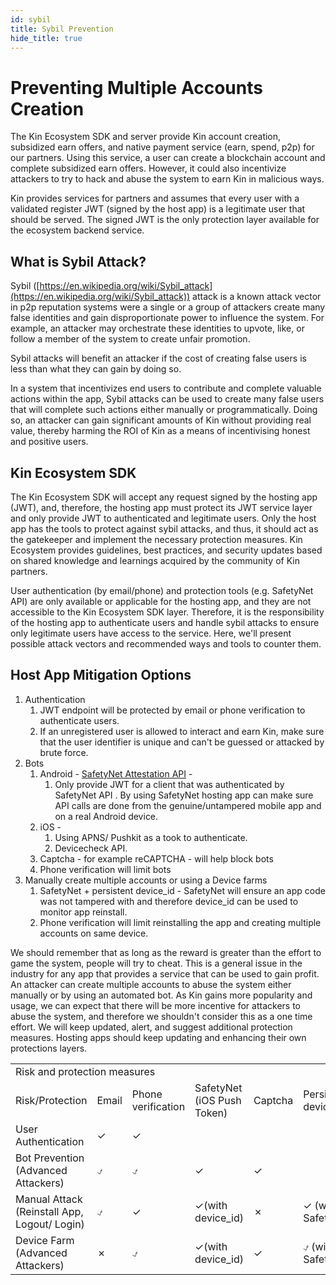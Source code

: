 ```yaml
---
id: sybil
title: Sybil Prevention
hide_title: true
---
```

# Preventing Multiple Accounts Creation 

The Kin Ecosystem SDK and server provide Kin account creation, subsidized earn offers, and native payment service (earn, spend, p2p) for our partners. Using this service, a user can create a blockchain account and complete subsidized earn offers. However, it could also incentivize attackers to try to hack and abuse the system to earn Kin in malicious ways.

Kin provides services for partners and assumes that every user with a validated register JWT (signed by the host app) is a legitimate user that should be served. The signed JWT is the only protection layer available for the ecosystem backend service.

## What is Sybil Attack? 

Sybil ([https://en.wikipedia.org/wiki/Sybil_attack](https://en.wikipedia.org/wiki/Sybil_attack))  attack is a known attack vector in p2p reputation systems were a single or a group of attackers create many false identities and gain disproportionate power to influence the system. For example, an attacker may orchestrate these identities to upvote, like, or follow a member of the system to create unfair promotion.

Sybil attacks will benefit an attacker if the cost of creating false users  is less  than what they can gain by doing so. 

In a system that incentivizes end users to contribute  and complete valuable actions within the app, Sybil attacks can be used to create many false users that will complete such actions either manually or programmatically. Doing so, an attacker can gain significant amounts of Kin without providing real value, thereby harming the ROI of Kin as a means of incentivising honest and positive users.  

## Kin Ecosystem SDK 

The Kin Ecosystem SDK will accept any request signed by the hosting app (JWT), and, therefore, the hosting app must protect its JWT service layer and only provide JWT to authenticated and legitimate users. Only the host app has the tools to protect against sybil attacks, and thus, it should act as the gatekeeper and implement the necessary protection measures. Kin Ecosystem provides guidelines, best practices, and security updates based on shared knowledge and learnings acquired by the community of Kin partners. 

User authentication (by email/phone) and protection tools (e.g. SafetyNet API) are only available or applicable for the hosting app, and they are not accessible to the Kin Ecosystem SDK layer. Therefore, it is the responsibility of the hosting app to authenticate users and  handle sybil attacks to ensure only legitimate users have access to the service. Here, we'll present possible attack vectors and recommended ways and tools to counter them. 

## Host App Mitigation Options

1.  Authentication
    1.  JWT endpoint will be protected by email or phone verification to authenticate users. 
    1.  If an unregistered user is allowed to interact and earn Kin, make sure that the user identifier is unique and can't be guessed or attacked by brute force.
1.  Bots 
    1.  Android - [SafetyNet Attestation API](https://developer.android.com/training/safetynet/attestation-checklist) -
        1.  Only provide JWT for a client that was authenticated by SafetyNet API . By using SafetyNet hosting app can make sure API calls are done from the genuine/untampered mobile app and on a real Android device.
    1.  iOS - 
        1.  Using APNS/ Pushkit as a took to authenticate.
        1.  Devicecheck API.
    1.  Captcha - for example reCAPTCHA - will help block bots
    1.  Phone verification will limit bots
1.  Manually create multiple accounts or using a Device farms
    1.  SafetyNet + persistent device_id - SafetyNet will ensure an app code was not tampered with and therefore device_id can be used to monitor app reinstall.
    1.  Phone verification will limit reinstalling the app and creating multiple accounts on same device.

We should remember that as long as the reward is greater than the effort to game the system, people will try to cheat. This is a general issue in the industry for any app that provides a service that can be used to gain profit. An attacker can create multiple accounts to abuse the system either manually or by using an automated bot. As Kin gains more popularity and usage, we can expect that there will be more incentive for attackers to abuse the system,  and therefore we shouldn't consider this as a one time effort. We will keep updated, alert, and suggest additional protection measures. Hosting apps should keep updating and enhancing their own protections layers.


<table>
  <tr>
   <td colspan="6" >Risk and protection measures 
   </td>
  </tr>
  <tr>
   <td>Risk/Protection
   </td>
   <td>Email 
   </td>
   <td>Phone verification 
   </td>
   <td>SafetyNet (iOS Push Token)
   </td>
   <td>Captcha
   </td>
   <td>Persistent device ID
   </td>
  </tr>
  <tr>
   <td>User Authentication 
   </td>
   <td>✓
   </td>
   <td>✓
   </td>
   <td>
   </td>
   <td>
   </td>
   <td>
   </td>
  </tr>
  <tr>
   <td>Bot Prevention (Advanced Attackers)
   </td>
   <td>⍻
   </td>
   <td>⍻
   </td>
   <td>✓
   </td>
   <td>✓
   </td>
   <td>
   </td>
  </tr>
  <tr>
   <td>Manual Attack (Reinstall App, Logout/ Login)
   </td>
   <td>⍻
   </td>
   <td>✓
   </td>
   <td>✓(with device_id)
   </td>
   <td>✗
   </td>
   <td>✓ (with SafetyNet)
   </td>
  </tr>
  <tr>
   <td>Device Farm (Advanced Attackers)
   </td>
   <td>✗
   </td>
   <td>⍻
   </td>
   <td>✓(with device_id)
   </td>
   <td>✓
   </td>
   <td>⍻ (with SafetyNet)
   </td>
  </tr>
</table>
